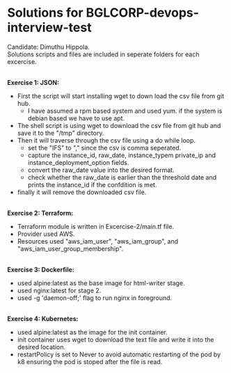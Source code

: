 # Solutions for BGLCORP-devops-interview-test  
Candidate: Dimuthu Hippola.<br>
Solutions scripts and files are included in seperate folders for each excercise.

<br><b>Exercise 1: JSON:</b><br>
- First the script will start installing wget to down load the csv file from git hub.<br>
  - I have assumed a rpm based system and used yum. if the system is debian based we have to use apt.
- The shell script is using wget to download the csv file from git hub and save it to the "/tmp" directory.<br>
- Then it will traverse through the csv file using a do while loop.<br>
    - set the "IFS" to "," since the csv is comma seperated.
    - capture the instance_id, raw_date, instance_typem private_ip and instance_deployment_option fields.
    - convert the raw_date value into the desired format.
    - check whether the raw_date is earlier than the threshold date and prints the instance_id if the confdition is met.
- finally it will remove the downloaded csv file.<br>


<br><b>Exercise 2: Terraform:</b><br>
- Terraform module is written in Excercise-2/main.tf file.<br>
- Provider used AWS.
- Resources used "aws_iam_user", "aws_iam_group", and "aws_iam_user_group_membership".<br>

<br><b>Exercise 3: Dockerfile:</b><br>
- used alpine:latest as the base image for html-writer stage.<br>
- used nginx:latest for stage 2.<br>
- used -g 'daemon-off;' flag to run nginx in foreground.<br>

<br><b>Exercise 4: Kubernetes:</b><br>
- used alpine:latest as the image for the init container.<br>
- init container uses wget to download the text file and write it into the desired location.<br>
- restartPolicy is set to Never to avoid automatic restarting of the pod by k8 ensuring the pod is stoped after the file is read.<br>
